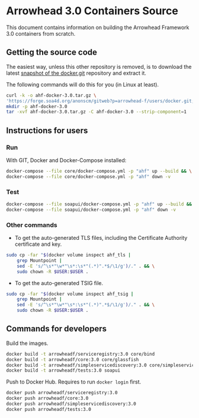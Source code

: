 # Arrowhead 3.0 Containers Source

This document contains information on building the Arrowhead Framework 3.0
containers from scratch.

## Getting the source code

The easiest way, unless this other repository is removed, is to download the
latest [snapshot of the
docker.git](https://forge.soa4d.org/anonscm/gitweb?p=arrowhead-f/users/docker.git;a=snapshot;h=refs/heads/3.0;sf=tgz)
repository and extract it.

The following commands will do this for you (in Linux at least).

```bash
curl -k -o ahf-docker-3.0.tar.gz \
'https://forge.soa4d.org/anonscm/gitweb?p=arrowhead-f/users/docker.git;a=snapshot;h=refs/heads/3.0;sf=tgz'
mkdir -p ahf-docker-3.0
tar -xvf ahf-docker-3.0.tar.gz -C ahf-docker-3.0 --strip-component=1
```

## Instructions for users

### Run

With GIT, Docker and Docker-Compose installed:
```bash
docker-compose --file core/docker-compose.yml -p "ahf" up --build && \
docker-compose --file core/docker-compose.yml -p "ahf" down -v
```

### Test 
```bash
docker-compose --file soapui/docker-compose.yml -p "ahf" up --build && \
docker-compose --file soapui/docker-compose.yml -p "ahf" down -v
```

### Other commands
* To get the auto-generated TLS files, including the Certificate Authority
  certificate and key. 

```bash
sudo cp -far "$(docker volume inspect ahf_tls | 
    grep Mountpoint | 
    sed -E 's/^\s*"\w*"\s*:\s*"(.*)".*$/\1/g')/." . && \
    sudo chown -R $USER:$USER .
```

* To get the auto-generated TSIG file.
```bash
sudo cp -far "$(docker volume inspect ahf_tsig | 
    grep Mountpoint | 
    sed -E 's/^\s*"\w*"\s*:\s*"(.*)".*$/\1/g')/." . && \
    sudo chown -R $USER:$USER .
```

## Commands for developers

Build the images.
```bash
docker build -t arrowheadf/serviceregistry:3.0 core/bind
docker build -t arrowheadf/core:3.0 core/glassfish
docker build -t arrowheadf/simpleservicediscovery:3.0 core/simpleservicediscovery
docker build -t arrowheadf/tests:3.0 soapui
```

Push to Docker Hub. Requires to run `docker login` first.
```bash
docker push arrowheadf/serviceregistry:3.0
docker push arrowheadf/core:3.0
docker push arrowheadf/simpleservicediscovery:3.0
docker push arrowheadf/tests:3.0
```
